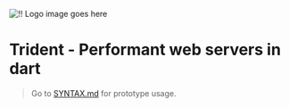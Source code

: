 ![!! Logo image goes here]()
# **Trident** - Performant web servers in dart

> Go to [SYNTAX.md](./SYNTAX.md) for prototype usage.